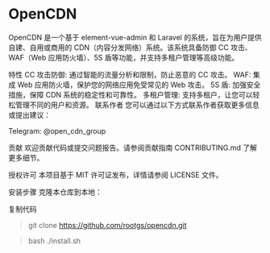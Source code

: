 # OpenCDN

OpenCDN 是一个基于 element-vue-admin 和 Laravel 的系统，旨在为用户提供自建、自用或商用的 CDN（内容分发网络）系统。该系统具备防御 CC 攻击、WAF（Web 应用防火墙）、5S 盾等功能，并支持多租户管理等高级功能。

特性
CC 攻击防御: 通过智能的流量分析和限制，防止恶意的 CC 攻击。
WAF: 集成 Web 应用防火墙，保护您的网络应用免受常见的 Web 攻击。
5S 盾: 加强安全措施，保障 CDN 系统的稳定性和可靠性。
多租户管理: 支持多租户，让您可以轻松管理不同的用户和资源。
联系作者
您可以通过以下方式联系作者获取更多信息或提出建议：

Telegram: @open_cdn_group

贡献
欢迎贡献代码或提交问题报告。请参阅贡献指南 CONTRIBUTING.md 了解更多细节。

授权许可
本项目基于 MIT 许可证发布，详情请参阅 LICENSE 文件。

安装步骤
克隆本仓库到本地：

复制代码
> git clone https://github.com/rootgs/opencdn.git

> bash ./install.sh